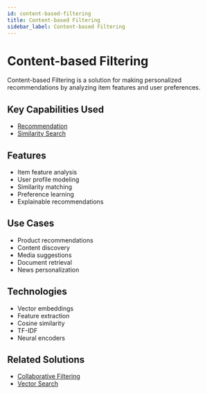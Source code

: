 ```yaml
---
id: content-based-filtering
title: Content-based Filtering
sidebar_label: Content-based Filtering
---
```


# Content-based Filtering

Content-based Filtering is a solution for making personalized recommendations by analyzing item features and user preferences.

## Key Capabilities Used

- [Recommendation](../capabilities/recommendation)
- [Similarity Search](../capabilities/similarity-search)

## Features

- Item feature analysis
- User profile modeling
- Similarity matching
- Preference learning
- Explainable recommendations

## Use Cases

- Product recommendations
- Content discovery
- Media suggestions
- Document retrieval
- News personalization

## Technologies

- Vector embeddings
- Feature extraction
- Cosine similarity
- TF-IDF
- Neural encoders

## Related Solutions

- [Collaborative Filtering](./collaborative-filtering)
- [Vector Search](./vector-search)

